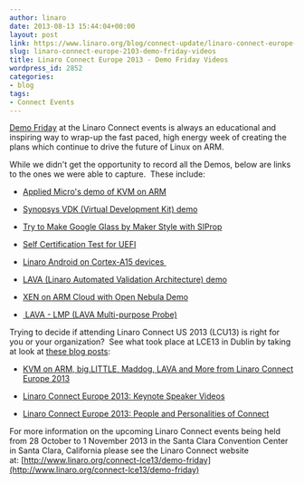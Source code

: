 ```yaml
---
author: linaro
date: 2013-08-13 15:44:04+00:00
layout: post
link: https://www.linaro.org/blog/connect-update/linaro-connect-europe-2103-demo-friday-videos/
slug: linaro-connect-europe-2103-demo-friday-videos
title: Linaro Connect Europe 2013 - Demo Friday Videos
wordpress_id: 2852
categories:
- blog
tags:
- Connect Events
---
```


[Demo Friday](http://www.linaro.org/connect-lce13/demo-friday) at the Linaro Connect events is always an educational and inspiring way to wrap-up the fast paced, high energy week of creating the plans which continue to drive the future of Linux on ARM.

While we didn't get the opportunity to record all the Demos, below are links to the ones we were able to capture.  These include:




  * [Applied Micro's demo of KVM on ARM](http://www.youtube.com/watch?v=M1B0j-GZwAI)


  * [Synopsys VDK (Virtual Development Kit) demo](http://www.youtube.com/watch?v=0WK_fLxXIy4)


  * [Try to Make Google Glass by Maker Style with SIProp](http://www.youtube.com/watch?v=JoAoW362Mwo)


  * [Self Certification Test for UEFI](http://www.youtube.com/watch?v=WRQrDjPuLIg)


  * [Linaro Android on Cortex-A15 devices ](http://www.youtube.com/watch?v=-TTn1jLCwhg)


  * [LAVA (Linaro Automated Validation Architecture) demo](http://www.youtube.com/watch?v=j7pZeV0AKZU)


  * [XEN on ARM Cloud with Open Nebula Demo](http://www.youtube.com/watch?v=xZP9YKv3P_E)


  * [ LAVA - LMP (LAVA Multi-purpose Probe)](http://www.youtube.com/watch?v=3Jaf5ILvVmQ)


Trying to decide if attending Linaro Connect US 2013 (LCU13) is right for you or your organization?  See what took place at LCE13 in Dublin by taking at look at [these blog posts](http://www.linaro.org/linaro-blog/category/connect-events/):




  * [KVM on ARM, big.LITTLE, Maddog, LAVA and More from Linaro Connect Europe 2013](http://www.linaro.org/linaro-blog/2013/07/19/kvm-on-arm-big-little-maddog-lava-and-more-from-linaro-connect-europe-2013/)


  * [Linaro Connect Europe 2013: Keynote Speaker Videos](http://www.linaro.org/linaro-blog/2013/07/19/linaro-connect-europe-2013-keynote-speaker-videos/)


  * [Linaro Connect Europe 2013: People and Personalities of Connect](http://www.linaro.org/linaro-blog/2013/07/18/linaro-connect-europe-2013-people-and-personalities-of-connect/)


For more information on the upcoming Linaro Connect events being held from 28 October to 1 November 2013 in the Santa Clara Convention Center in Santa Clara, California please see the Linaro Connect website at: [http://www.linaro.org/connect-lce13/demo-friday](http://www.linaro.org/connect-lce13/demo-friday)
